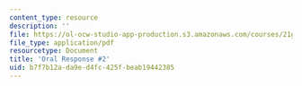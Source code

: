 ```yaml
---
content_type: resource
description: ''
file: https://ol-ocw-studio-app-production.s3.amazonaws.com/courses/21g-221-communicating-in-american-culture-s-spring-2019/b7f7b12ada9ed4fc425fbeab19442385_MIT21G_221S19_oral2.pdf
file_type: application/pdf
resourcetype: Document
title: 'Oral Response #2'
uid: b7f7b12a-da9e-d4fc-425f-beab19442385
---
```

